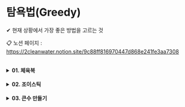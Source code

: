 # 탐욕법(Greedy)
✔ 현재 상황에서 가장 좋은 방법을 고르는 것<br>

📋 노션 페이지 : https://2cleanwater.notion.site/9c88ff816970447d868e241fe3aa7308

<br>

<details markdown="1">
<summary><strong>01. 체육복</strong></summary><br>
링크 : https://school.programmers.co.kr/learn/courses/30/lessons/42862<br><br>
해결시간 : 34분<br><br>
검색 여부 : 아니오<br><br>
문제 해결 방법 : 도난 학생과 여벌 학생 중 중복되는 학생들을 제거한 후, answer는 전체학생 - 도난학생으로 설정, a번호 - 1, a번호 + 1에게서 여벌 옷을 받아온 학생을 answer에 더해준다.<br><br>
기억할 점 : 겹치는 항목을 제거할 땐 filter 함수를 사용할 것, forEach는 함수이기 떄문에 break가 아닌 return을 이용할 것.

</details>

<br>

<details markdown="1">
<summary><strong>02. 조이스틱</strong></summary><br>
링크 : https://school.programmers.co.kr/learn/courses/30/lessons/42860<br><br>
해결시간 : 2시간 10분<br><br>
검색여부 : 아니오<br><br>
문제 해결 방법 : 문자열을 아스키코드로 변환해준 후 78보다 큰지 작은지 판별하여 문자 변환 횟수 카운트, 같은 for문에서 체크 중인 문자 다음이 마지막 문자인지, A인지 &&로 체크한 후 연속된 A의 갯수 카운트, 좌우이동에선 최대인 length-1과 비교하여 연속 A 갯수만큼 빠지고 왼쪽으로 돌아가는 경우, 오른쪽으로 돌아가는경우 두가지와 비교하여 최솟값을 구한다.<br><br>
기억할 점 : 아스키코드 대문자 A:65, Z:90, a:97, z:122. 주어지긴 하겠지만 혹시 모르니 외워두기, 가짓수가 여러 개 있을 땐 Math.min를 사용할 수 있어야한다.

</details>

<br>

<details markdown="1">
<summary><strong>03. 큰수 만들기</strong></summary>
링크 : https://school.programmers.co.kr/learn/courses/30/lessons/42883<br><br>
해결시간 : 1시간 30분<br><br>
검색여부 : 예<br><br>
문제 해결 방법 : stack을 만들어서 해결하는 것이 중요한 문제, stack에 number를 차례대로 넣고 비교하면서 더 큰수가 나오면 제거하고 cnt++로 제거된 문자 수 를 체크한다. 마지막에 동일한 숫자가 연속된 경우가 있을 수 있으므로 제시된 길이만큼 잘라 출력한다.<br><br>
기억할 점 : for문 안에 while문을 통해 조건이 성립될 때 반복할 수 있는 방법을 기억해두자, slice(3)은 3번째 인덱스까지 잘라내기, substring(3)은 3번쨰 인덱스부터 출력

</details>
